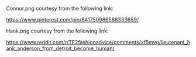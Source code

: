 Connor.png courtesy from the following link:

https://www.pinterest.com/pin/841750986588333659/

Hank.png courtesy from the following link:

https://www.reddit.com/r/TF2fashionadvice/comments/xf5mvg/lieutenant_hank_anderson_from_detroit_become_human/